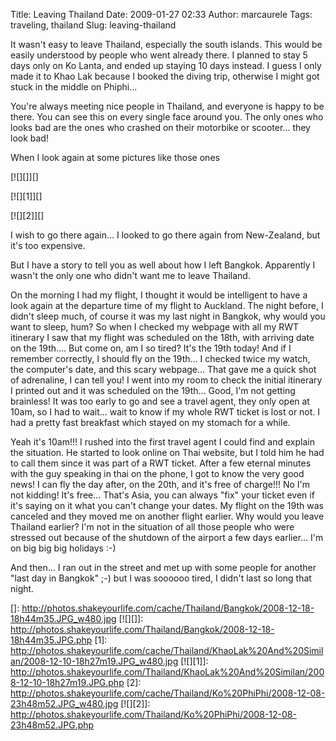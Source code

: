 Title: Leaving Thailand
Date: 2009-01-27 02:33
Author: marcaurele
Tags: traveling, thailand
Slug: leaving-thailand

It wasn't easy to leave Thailand, especially the south islands. This
would be easily understood by people who went already there. I planned
to stay 5 days only on Ko Lanta, and ended up staying 10 days instead. I
guess I only made it to Khao Lak because I booked the diving trip,
otherwise I might got stuck in the middle on Phiphi...

</p>

You're always meeting nice people in Thailand, and everyone is happy to
be there. You can see this on every single face around you. The only
ones who looks bad are the ones who crashed on their motorbike or
scooter... they look bad!

</p>

When I look again at some pictures like those ones  

[![][]][]

</p>

[![][1]][]

</p>

[![][2]][]

</p>

I wish to go there again... I looked to go there again from New-Zealand,
but it's too expensive.

</p>

But I have a story to tell you as well about how I left Bangkok.
Apparently I wasn't the only one who didn't want me to leave Thailand.  

On the morning I had my flight, I thought it would be intelligent to
have a look again at the departure time of my flight to Auckland. The
night before, I didn't sleep much, of course it was my last night in
Bangkok, why would you want to sleep, hum? So when I checked my webpage
with all my RWT itinerary I saw that my flight was scheduled on the
18th, with arriving date on the 19th.... But come on, am I so tired?
It's the 19th today! And if I remember correctly, I should fly on the
19th... I checked twice my watch, the computer's date, and this scary
webpage... That gave me a quick shot of adrenaline, I can tell you! I
went into my room to check the initial itinerary I printed out and it
was scheduled on the 19th... Good, I'm not getting brainless! It was too
early to go and see a travel agent, they only open at 10am, so I had to
wait... wait to know if my whole RWT ticket is lost or not. I had a
pretty fast breakfast which stayed on my stomach for a while.  

Yeah it's 10am!!! I rushed into the first travel agent I could find and
explain the situation. He started to look online on Thai website, but I
told him he had to call them since it was part of a RWT ticket. After a
few eternal minutes with the guy speaking in thai on the phone, I got to
know the very good news! I can fly the day after, on the 20th, and it's
free of charge!!! No I'm not kidding! It's free... That's Asia, you can
always "fix" your ticket even if it's saying on it what you can't change
your dates. My flight on the 19th was canceled and they moved me on
another flight earlier. Why would you leave Thailand earlier? I'm not in
the situation of all those people who were stressed out because of the
shutdown of the airport a few days earlier... I'm on big big big
holidays :-)  

And then... I ran out in the street and met up with some people for
another "last day in Bangkok" ;-) but I was soooooo tired, I didn't last
so long that night.

</p>

  []: http://photos.shakeyourlife.com/cache/Thailand/Bangkok/2008-12-18-18h44m35.JPG_w480.jpg
  [![][]]: http://photos.shakeyourlife.com/Thailand/Bangkok/2008-12-18-18h44m35.JPG.php
  [1]: http://photos.shakeyourlife.com/cache/Thailand/KhaoLak%20And%20Similan/2008-12-10-18h27m19.JPG_w480.jpg
  [![][1]]: http://photos.shakeyourlife.com/Thailand/KhaoLak%20And%20Similan/2008-12-10-18h27m19.JPG.php
  [2]: http://photos.shakeyourlife.com/cache/Thailand/Ko%20PhiPhi/2008-12-08-23h48m52.JPG_w480.jpg
  [![][2]]: http://photos.shakeyourlife.com/Thailand/Ko%20PhiPhi/2008-12-08-23h48m52.JPG.php
